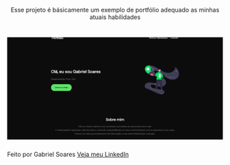 
<p align="center">Esse projeto é básicamente um exemplo de portfólio adequado as minhas atuais habilidades<p>

<h1>
<img alt="Readme" title"Readme" src="/imgs/portfolio.gif/">
</h1>

Feito por Gabriel Soares [Veja meu LinkedIn](https://www.linkedin.com/in/gabriel-soares-118516209/)


